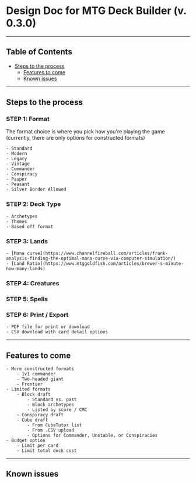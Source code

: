 # Design Doc for MTG Deck Builder (v. 0.3.0)

---

## Table of Contents

  - [Steps to the process](#steps-to-the-process)
	- [Features to come](#features-to-come)
	- [Known issues](#Known-issues)

---

## Steps to the process

### **STEP 1:** Format

The format choice is where you pick how you're playing the game (currently, there are only options for constructed formats)

	- Standard
	- Modern
	- Legacy
	- Vintage
	- Commander
	- Conspiracy
	- Pauper
	- Peasant
	- Silver Border Allowed

### **STEP 2:** Deck Type

	- Archetypes
	- Themes
	- Based off format

### **STEP 3:** Lands

	- [Mana curve](https://www.channelfireball.com/articles/frank-analysis-finding-the-optimal-mana-curve-via-computer-simulation/)
	- [Land Ratio](https://www.mtggoldfish.com/articles/brewer-s-minute-how-many-lands)

### **STEP 4:** Creatures

### **STEP 5:** Spells

### **STEP 6:** Print / Export

	- PDF file for print or download
	- CSV download with card detail options

---

## Features to come

	- More constructed formats
		- 1v1 commander
		- Two-headed giant
		- Frontier
	- Limited formats
		- Block draft
			- Standard vs. past
			- Block archetypes
			- Listed by score / CMC
		- Conspiracy draft
		- Cube draft
			- From CubeTutor list
			- From .CSV upload
			- Options for Commander, Unstable, or Conspiracies
	- Budget option
		- Limit per card
		- Limit total deck cost

---

## Known issues
